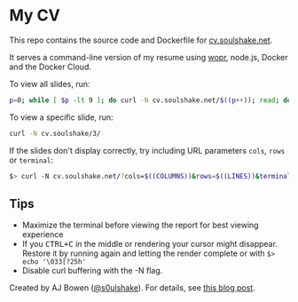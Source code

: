 # My CV

This repo contains the source code and Dockerfile for [cv.soulshake.net](cv.soulshake.net).

It serves a command-line version of my resume using [wopr](https://github.com/yaronn/wopr), node.js, Docker and the Docker Cloud.

To view all slides, run:

`````bash
p=0; while [ $p -lt 9 ]; do curl -N cv.soulshake.net/$((p++)); read; done
`````

To view a specific slide, run:

`````bash
curl -N cv.soulshake/3/
`````

If the slides don't display correctly, try including URL parameters `cols`, `rows` or `terminal`:

`````bash
$> curl -N cv.soulshake.net/?cols=$((COLUMNS))&rows=$((LINES))&terminal=${TERM}
`````

## Tips

  * Maximize the terminal before viewing the report for best viewing experience  
  * If you <kbd>CTRL+C</kbd> in the middle or rendering your cursor might disappear. Restore it by running again and letting the render complete or with `$> echo '\033[?25h'`
  * Disable curl buffering with the -N flag.

Created by AJ Bowen ([@s0ulshake](https://twitter.com/s0ulshake)). For details, see [this blog post](http://blog.soulshake.net/2016/04/command-line-resume/).
